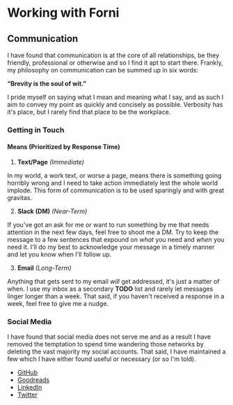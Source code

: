 # Working with Forni
## Communication
I have found that communication is at the core of all relationships, be they friendly, professional or otherwise and so I find it apt to start there. Frankly, my philosophy on communication can be summed up in six words:

**“Brevity is the soul of wit.”**

I pride myself on saying what I mean and meaning what I say, and as such I aim to convey my point as quickly and concisely as possible. Verbosity has it's place, but I rarely find that place to be the workplace. 

### Getting in Touch
#### Means (Prioritized by Response Time)
1. **Text/Page** *(Immediate)*

  In my world, a work text, or worse a page, means there is something going horribly wrong and I need to take action immediately lest the whole world implode. This form of communication is to be used sparingly and with great gravitas.
  
2. **Slack (DM)** *(Near-Term)*

  If you've got an ask for me or want to run something by me that needs attention in the next few days, feel free to shoot me a DM. Try to keep the message to a few sentences that expound on *what* you need and *when* you need it. I'll do my best to acknowledge your message in a timely manner and let you know when I'll follow up.
  
3. **Email** *(Long-Term)*

  Anything that gets sent to my email *will* get addressed, it's just a matter of when. I use my inbox as a secondary **TODO** list and rarely let messages linger longer than a week. That said, if you haven't received a response in a week, feel free to give me a nudge. 

### Social Media
I have found that social media does not serve me and as a result I have removed the temptation to spend time wandering those networks by deleting the vast majority my social accounts. That said, I have maintained a few which I have either found useful or necessary (or so I'm told).

* [GitHub](https://github.com/mattforni)
* [Goodreads](https://www.goodreads.com/user/show/50308926-matthew-fornaciari)
* [LinkedIn](https://www.linkedin.com/in/mattforni)
* [Twitter](https://twitter.com/callmeforni)
